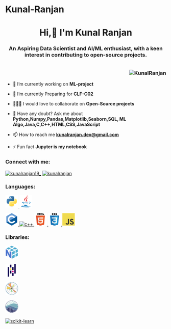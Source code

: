 # Kunal-Ranjan<h1 align="center">Hi,👋 I'm Kunal Ranjan</h1>

<h3 align="center"> An Aspiring Data Scientist and AI/ML enthusiast, with a keen interest in contributing to open-source projects.<br><br><p align="right"> <img src="https://komarev.com/ghpvc/?username=kunalranjan19&label=Profile%20views&color=0e75b6&style=flat" alt="KunalRanjan" /> </p>
</h3>


- 🔭 I’m currently working on **ML-project** 

- 🌱 I’m currently Preparing for **CLF-C02**

- :people_holding_hands: I would love to collaborate on **Open-Source projects**

- 💬 Have any doubt? Ask me about **Python,Numpy,Pandas,Matplotlib,Seaborn,SQL, ML Algo,Java,C,C++,HTML,CSS,JavaScript**

- 📫 How to reach me **kunalranjan.dev@gmail.com**

- ⚡ Fun fact **Jupyter is my notebook**

<h3 align="left">Connect with me:</h3>
<p align="left">
<a href="https://twitter.com/kunalranjan19_" target="blank"><img align="center" src="https://raw.githubusercontent.com/rahuldkjain/github-profile-readme-generator/master/src/images/icons/Social/twitter.svg" alt="kunalranjan19_" height="30" width="40" /></a>
<a href="https://linkedin.com/in/kunalranjan" target="blank"><img align="center" src="https://raw.githubusercontent.com/rahuldkjain/github-profile-readme-generator/master/src/images/icons/Social/linked-in-alt.svg" alt="kunalranjan" height="30" width="40" /></a>
</p>

<h3 align="left">Languages:</h3>
<a href="https://www.python.org/" target="_blank" rel="noreferrer"> <img src="https://raw.githubusercontent.com/devicons/devicon/master/icons/python/python-original.svg" alt="python" width="40" height="40"/> </a>
<a href="https://www.java.com" target="_blank" rel="noreferrer"> <img src="https://raw.githubusercontent.com/devicons/devicon/master/icons/java/java-original.svg" alt="java" width="40" height="40"/> </a>
<p align="left"> <a href="https://www.cprogramming.com/" target="_blank" rel="noreferrer"> <img src="https://raw.githubusercontent.com/devicons/devicon/master/icons/c/c-original.svg" alt="c" width="40" height="40"/> </a>
<a href="https://www.cplusplus.com/" target="_blank" rel="noreferrer"> <img src="https://user-images.githubusercontent.com/93333582/192698055-17f75f72-631f-414e-94b4-b36d912f0f1c.png" alt="c++" width="40" height="40"/> </a>
<a href="https://www.w3.org/html/" target="_blank" rel="noreferrer"> <img src="https://raw.githubusercontent.com/devicons/devicon/master/icons/html5/html5-original-wordmark.svg" alt="html5" width="40" height="40"/> </a>
<a href="https://www.w3schools.com/css/" target="_blank" rel="noreferrer"> <img src="https://raw.githubusercontent.com/devicons/devicon/master/icons/css3/css3-original-wordmark.svg" alt="css3" width="40" height="40"/> </a> 
<a href="https://www.w3schools.com/js/" target="_blank" rel="noreferrer"> <img src="https://raw.githubusercontent.com/devicons/devicon/master/icons/javascript/javascript-original.svg" alt="javascript" width="40" height="40"/></a></p>

<h3 align="left">Libraries:</h3>
<a href="https://numpy.org/" target="_blank" rel="noreferrer"> <img src="https://raw.githubusercontent.com/devicons/devicon/master/icons/numpy/numpy-original.svg" alt="Numpy" width="40" height="40"/></a></p>
<a href="https://pandas.pydata.org/" target="_blank" rel="noreferrer"> <img src="https://raw.githubusercontent.com/devicons/devicon/master/icons/pandas/pandas-original.svg" alt="Pandas" width="40" height="40"/></a></p>
<a href="https://matplotlib.org/stable/tutorials/pyplot.html" target="_blank" rel="noreferrer"> <img src="https://raw.githubusercontent.com/devicons/devicon/master/icons/matplotlib/matplotlib-original.svg" alt="Matplotlib" width="40" height="40"/></a></p>
<a href="https://seaborn.pydata.org/" target="_blank" rel="noreferrer"> <img src="https://raw.githubusercontent.com/devicons/devicon/master/icons/seaborn/seaborn-original.svg" alt="Seaborn" width="40" height="40"/></a></p>
<a href="https://scikit-learn.org/stable/" target="_blank" rel="noreferrer"> <img src="https://raw.githubusercontent.com/devicons/devicon/master/icons/scikit-learn/scikit-learn-original.svg" alt="scikit-learn" width="40" height="40"/></a></p>

<p><img align="center" src="https://github-readme-streak-stats.herokuapp.com/?user=Badalsingh07&" alt="" /></p>
